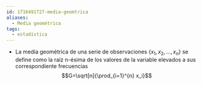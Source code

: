 ```yaml
---
id: 1716491727-media-geomtrica
aliases:
  - Media geométrica
tags:
  - estadística
---
```


- La media geométrica de una serie de observaciones $\{x_1,x_2,...,x_n\}$ se define como la raíz n-ésima de los valores de la variable elevados a sus correspondiente frecuencias
$$G=\sqrt[n]{\prod_{i=1}^{n} x_i}$$